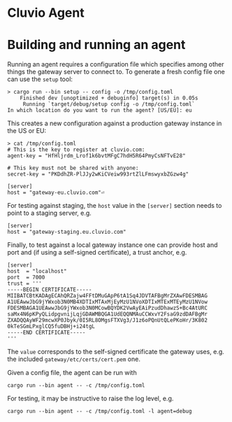 # Cluvio Agent

# Building and running an agent

Running an agent requires a configuration file which specifies among other
things the gateway server to connect to. To generate a fresh config file
one can use the `setup` tool:

```
> cargo run --bin setup -- config -o /tmp/config.toml
    Finished dev [unoptimized + debuginfo] target(s) in 0.05s
     Running `target/debug/setup config -o /tmp/config.toml`
In which location do you want to run the agent? [US/EU]: eu
```

This creates a new configuration against a production gateway instance in the
US or EU:

```
> cat /tmp/config.toml
# This is the key to register at cluvio.com:
agent-key = "HfHljrdm_Lrof1k6bvtMFgC7hdH5R64PmyCsNFTvE28"

# This key must not be shared with anyone:
secret-key = "PKDdhZR-PlJJy2wKiCVeiw993rtZlLFmswyxbZGzw4g"

[server]
host = "gateway-eu.cluvio.com"⏎
```

For testing against staging, the `host` value in the `[server]` section needs
to point to a staging server, e.g.

```
[server]
host = "gateway-staging.eu.cluvio.com"
```

Finally, to test against a local gateway instance one can provide host and port
and (if using a self-signed certificate), a trust anchor, e.g.

```
[server]
host  = "localhost"
port  = 7000
trust = '''
-----BEGIN CERTIFICATE-----
MIIBATCBtKADAgECAhQRZajw4FFtDMuGApP6tA1Sq4JDVTAFBgMrZXAwFDESMBAG
A1UEAwwJbG9jYWxob3N0MB4XDTIxMTAxMjEyMzU1NVoXDTIxMTExMTEyMzU1NVow
FDESMBAGA1UEAwwJbG9jYWxob3N0MCowBQYDK2VwAyEAiPzudDhawzS+Bc4AtURC
saMx4N6pKPyQLidpgvnijLqjGDAWMBQGA1UdEQQNMAuCCWxvY2FsaG9zdDAFBgMr
ZXADQQAyWF29mcwXP0Jbyk/0I5RL8OMgsFTXVg3/J1z6oPQnUtQLePKoHr/3K802
0kTeSGmLPxglCQ5fuDBHj+i24tgL
-----END CERTIFICATE-----
'''
```

The `value` corresponds to the self-signed certificate the gateway uses,
e.g. the included `gateway/etc/certs/cert.pem` one.

Given a config file, the agent can be run with

```
cargo run --bin agent -- -c /tmp/config.toml
```

For testing, it may be instructive to raise the log level, e.g.

```
cargo run --bin agent -- -c /tmp/config.toml -l agent=debug
```

